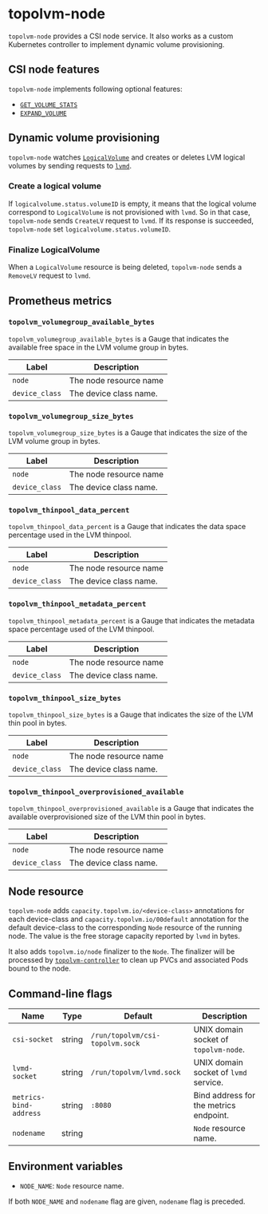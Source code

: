 topolvm-node
============

`topolvm-node` provides a CSI node service.  It also works as a custom
Kubernetes controller to implement dynamic volume provisioning.

CSI node features
-----------------

`topolvm-node` implements following optional features:

- [`GET_VOLUME_STATS`](https://github.com/container-storage-interface/spec/blob/v1.1.0/spec.md#nodegetvolumestats)
- [`EXPAND_VOLUME`](https://github.com/container-storage-interface/spec/blob/v1.1.0/spec.md#nodeexpandvolume)


Dynamic volume provisioning
---------------------------

`topolvm-node` watches [`LogicalVolume`](./crd-logical-volume.md) and creates
or deletes LVM logical volumes by sending requests to [`lvmd`](./lvmd.md).

### Create a logical volume

If `logicalvolume.status.volumeID` is empty,
it means that the logical volume correspond to `LogicalVolume` is not provisioned with `lvmd`.
So in that case, `topolvm-node` sends `CreateLV` request to `lvmd`.
If its response is succeeded, `topolvm-node` set `logicalvolume.status.volumeID`.

### Finalize LogicalVolume

When a `LogicalVolume` resource is being deleted, `topolvm-node` sends
a `RemoveLV` request to `lvmd`.

Prometheus metrics
------------------

### `topolvm_volumegroup_available_bytes`

`topolvm_volumegroup_available_bytes` is a Gauge that indicates the available
free space in the LVM volume group in bytes.

| Label          | Description            |
| -------------- | ---------------------- |
| `node`         | The node resource name |
| `device_class` | The device class name. |

### `topolvm_volumegroup_size_bytes`

`topolvm_volumegroup_size_bytes` is a Gauge that indicates the size of the LVM volume group in bytes.

| Label          | Description            |
| -------------- | ---------------------- |
| `node`         | The node resource name |
| `device_class` | The device class name. |


### `topolvm_thinpool_data_percent`

`topolvm_thinpool_data_percent` is a Gauge that indicates the data space percentage used in the LVM thinpool.

| Label          | Description            |
| -------------- | ---------------------- |
| `node`         | The node resource name |
| `device_class` | The device class name. |


### `topolvm_thinpool_metadata_percent`

`topolvm_thinpool_metadata_percent` is a Gauge that indicates the metadata space percentage used of the LVM thinpool.

| Label          | Description            |
| -------------- | ---------------------- |
| `node`         | The node resource name |
| `device_class` | The device class name. |


### `topolvm_thinpool_size_bytes`

`topolvm_thinpool_size_bytes` is a Gauge that indicates the size of the LVM thin pool in bytes.

| Label          | Description            |
| -------------- | ---------------------- |
| `node`         | The node resource name |
| `device_class` | The device class name. |

### `topolvm_thinpool_overprovisioned_available`

`topolvm_thinpool_overprovisioned_available` is a Gauge that indicates the available overprovisioned size of the LVM thin pool in bytes.

| Label          | Description            |
| -------------- | ---------------------- |
| `node`         | The node resource name |
| `device_class` | The device class name. |

Node resource
-------------

`topolvm-node` adds `capacity.topolvm.io/<device-class>` annotations
for each device-class and `capacity.topolvm.io/00default` annotation 
for the default device-class to the corresponding `Node` resource of the running node.
The value is the free storage capacity reported by `lvmd` in bytes.

It also adds `topolvm.io/node` finalizer to the `Node`.
The finalizer will be processed by [`topolvm-controller`](./topolvm-controller.md)
to clean up PVCs and associated Pods bound to the node.

Command-line flags
------------------

| Name                   | Type   | Default                         | Description                            |
| ---------------------- | ------ | ------------------------------- | -------------------------------------- |
| `csi-socket`           | string | `/run/topolvm/csi-topolvm.sock` | UNIX domain socket of `topolvm-node`.  |
| `lvmd-socket`          | string | `/run/topolvm/lvmd.sock`        | UNIX domain socket of `lvmd` service.  |
| `metrics-bind-address` | string | `:8080`                         | Bind address for the metrics endpoint. |
| `nodename`             | string |                                 | `Node` resource name.                  |

Environment variables
---------------------

- `NODE_NAME`: `Node` resource name.

If both `NODE_NAME` and `nodename` flag are given, `nodename` flag is preceded.
